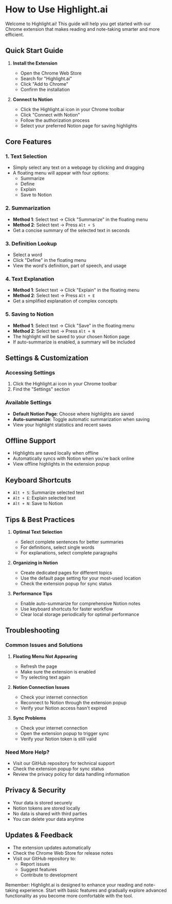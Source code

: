 # How to Use Highlight.ai

Welcome to Highlight.ai! This guide will help you get started with our Chrome extension that makes reading and note-taking smarter and more efficient.

## Quick Start Guide

1. **Install the Extension**
   - Open the Chrome Web Store
   - Search for "Highlight.ai"
   - Click "Add to Chrome"
   - Confirm the installation

2. **Connect to Notion**
   - Click the Highlight.ai icon in your Chrome toolbar
   - Click "Connect with Notion"
   - Follow the authorization process
   - Select your preferred Notion page for saving highlights

## Core Features

### 1. Text Selection
- Simply select any text on a webpage by clicking and dragging
- A floating menu will appear with four options:
  - Summarize
  - Define
  - Explain
  - Save to Notion

### 2. Summarization
- **Method 1**: Select text → Click "Summarize" in the floating menu
- **Method 2**: Select text → Press `Alt + S`
- Get a concise summary of the selected text in seconds

### 3. Definition Lookup
- Select a word
- Click "Define" in the floating menu
- View the word's definition, part of speech, and usage

### 4. Text Explanation
- **Method 1**: Select text → Click "Explain" in the floating menu
- **Method 2**: Select text → Press `Alt + E`
- Get a simplified explanation of complex concepts

### 5. Saving to Notion
- **Method 1**: Select text → Click "Save" in the floating menu
- **Method 2**: Select text → Press `Alt + N`
- The highlight will be saved to your chosen Notion page
- If auto-summarize is enabled, a summary will be included

## Settings & Customization

### Accessing Settings
1. Click the Highlight.ai icon in your Chrome toolbar
2. Find the "Settings" section

### Available Settings
- **Default Notion Page**: Choose where highlights are saved
- **Auto-summarize**: Toggle automatic summarization when saving
- View your highlight statistics and recent saves

## Offline Support
- Highlights are saved locally when offline
- Automatically syncs with Notion when you're back online
- View offline highlights in the extension popup

## Keyboard Shortcuts
- `Alt + S`: Summarize selected text
- `Alt + E`: Explain selected text
- `Alt + N`: Save to Notion

## Tips & Best Practices

1. **Optimal Text Selection**
   - Select complete sentences for better summaries
   - For definitions, select single words
   - For explanations, select complete paragraphs

2. **Organizing in Notion**
   - Create dedicated pages for different topics
   - Use the default page setting for your most-used location
   - Check the extension popup for sync status

3. **Performance Tips**
   - Enable auto-summarize for comprehensive Notion notes
   - Use keyboard shortcuts for faster workflow
   - Clear local storage periodically for optimal performance

## Troubleshooting

### Common Issues and Solutions

1. **Floating Menu Not Appearing**
   - Refresh the page
   - Make sure the extension is enabled
   - Try selecting text again

2. **Notion Connection Issues**
   - Check your internet connection
   - Reconnect to Notion through the extension popup
   - Verify your Notion access hasn't expired

3. **Sync Problems**
   - Check your internet connection
   - Open the extension popup to trigger sync
   - Verify your Notion token is still valid

### Need More Help?
- Visit our GitHub repository for technical support
- Check the extension popup for sync status
- Review the privacy policy for data handling information

## Privacy & Security
- Your data is stored securely
- Notion tokens are stored locally
- No data is shared with third parties
- You can delete your data anytime

## Updates & Feedback
- The extension updates automatically
- Check the Chrome Web Store for release notes
- Visit our GitHub repository to:
  - Report issues
  - Suggest features
  - Contribute to development

Remember: Highlight.ai is designed to enhance your reading and note-taking experience. Start with basic features and gradually explore advanced functionality as you become more comfortable with the tool.